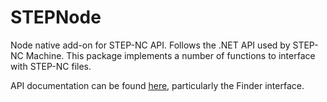 # STEPNode

Node native add-on for STEP-NC API.  Follows the .NET API used by
STEP-NC Machine.  This package implements a number of functions to
interface with STEP-NC files.

API documentation can be found [here](http://www.steptools.com/docs/stepnc_api/ "STEPNode Documentation"), particularly the Finder interface.
